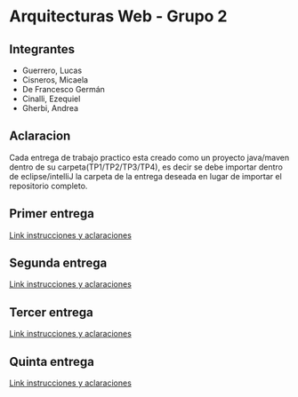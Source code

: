 # Arquitecturas Web - Grupo 2

## Integrantes

-   Guerrero, Lucas
-   Cisneros, Micaela
-   De Francesco Germán
-   Cinalli, Ezequiel
-   Gherbi, Andrea

## Aclaracion

Cada entrega de trabajo practico esta creado como un proyecto java/maven dentro de su carpeta(TP1/TP2/TP3/TP4), es decir se debe importar dentro de eclipse/intelliJ la carpeta de la entrega deseada en lugar de importar el repositorio completo.

## Primer entrega

[Link instrucciones y aclaraciones](https://github.com/ezequielcinalli/tpe-arquitecturas-web/blob/main/TP1/README.md)

## Segunda entrega

[Link instrucciones y aclaraciones](https://github.com/ezequielcinalli/tpe-arquitecturas-web/blob/main/TP2/README.md)

## Tercer entrega

[Link instrucciones y aclaraciones](https://github.com/ezequielcinalli/tpe-arquitecturas-web/blob/main/TP3/README.md)

## Quinta entrega

[Link instrucciones y aclaraciones](https://github.com/ezequielcinalli/tpe-arquitecturas-web/blob/main/TP5/README.md)
